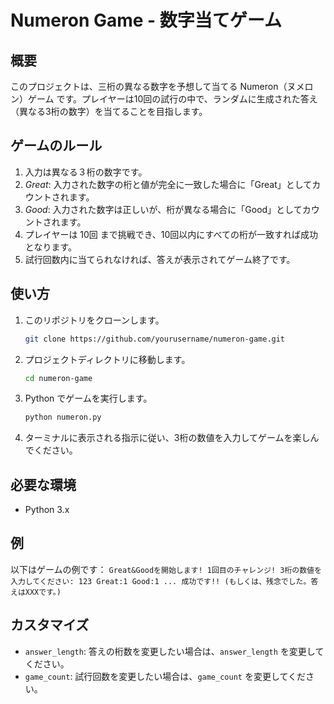 # Numeron Game - 数字当てゲーム
## 概要
このプロジェクトは、三桁の異なる数字を予想して当てる Numeron（ヌメロン）ゲーム です。プレイヤーは10回の試行の中で、ランダムに生成された答え（異なる3桁の数字）を当てることを目指します。
## ゲームのルール
1. 入力は異なる３桁の数字です。
2. *Great*: 入力された数字の桁と値が完全に一致した場合に「Great」としてカウントされます。
3. *Good*: 入力された数字は正しいが、桁が異なる場合に「Good」としてカウントされます。
4. プレイヤーは 10回 まで挑戦でき、10回以内にすべての桁が一致すれば成功となります。
5. 試行回数内に当てられなければ、答えが表示されてゲーム終了です。
## 使い方
1. このリポジトリをクローンします。
    ```bash
    git clone https://github.com/yourusername/numeron-game.git
    ```

2. プロジェクトディレクトリに移動します。
    ```bash
    cd numeron-game
    ```

3. Python でゲームを実行します。
    ```bash
    python numeron.py
    ```

4. ターミナルに表示される指示に従い、3桁の数値を入力してゲームを楽しんでください。

## 必要な環境
- Python 3.x

## 例
以下はゲームの例です：
    ```
    Great&Goodを開始します!
    1回目のチャレンジ!
    3桁の数値を入力してください: 123
    Great:1
    Good:1
    ...
    成功です!! (もしくは、残念でした。答えはXXXです。)
    ```

## カスタマイズ
- `answer_length`: 答えの桁数を変更したい場合は、`answer_length` を変更してください。
- `game_count`: 試行回数を変更したい場合は、`game_count` を変更してください。
